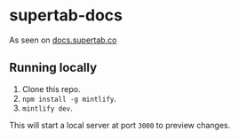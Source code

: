 # supertab-docs

As seen on [docs.supertab.co](https://docs.supertab.co)

## Running locally

1. Clone this repo.
2. `npm install -g mintlify`.
3. `mintlify dev`.

This will start a local server at port `3000` to preview changes.
